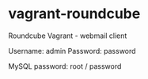 # vagrant-roundcube
Roundcube Vagrant - webmail client

Username: admin
Password: password

MySQL password: root / password

